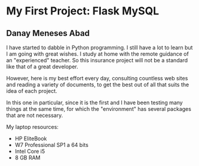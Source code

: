 # My First Project: Flask MySQL
## Danay Meneses Abad


I have started to dabble in Python programming. I still have a lot to learn but I am going with great wishes. I study at home with the remote guidance of an "experienced" teacher. So this insurance project will not be a standard like that of a great developer.

However, here is my best effort every day, consulting countless web sites and reading a variety of documents, to get the best out of all that suits the idea of each project.

In this one in particular, since it is the first and I have been testing many things at the same time, for which the "environment" has several packages that are not necessary.

My laptop resources:
* HP EliteBook
* W7 Professional SP1 a 64 bits
* Intel Core i5
* 8 GB RAM
